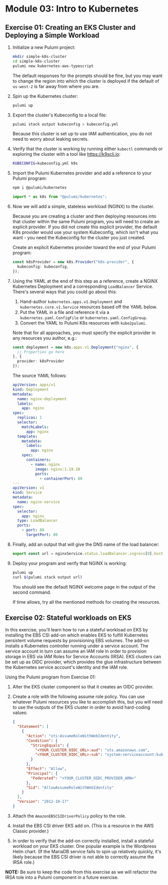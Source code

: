 # Module 03: Intro to Kubernetes

## Exercise 01: Creating an EKS Cluster and Deploying a Simple Workload

1. Initialize a new Pulumi project:

    ```bash
    mkdir simple-k8s-cluster
    cd simple-k8s-cluster
    pulumi new kubernetes-aws-typescript 
    ```

    The default responses for the prompts should be fine, but you may want to change the region into which the cluster is deployed if the default of `us-west-2` is far away from where you are.

1. Spin up the Kubernetes cluster:

    ```bash
    pulumi up
    ```

1. Export the cluster's Kubeconfig to a local file:

    ```bash
    pulumi stack output kubeconfig > kubeconfig.yml
    ```

    Because this cluster is set up to use IAM authentication, you do not need to worry about leaking secrets.

1. Verify that the cluster is working by running either `kubectl` commands or exploring the cluster with a tool like <https://k9scli.io>:

    ```bash
    KUBECONFIG=kubeconfig.yml k9s
    ```

1. Import the Pulumi Kubernetes provider and add a reference to your Pulumi program:

    ```bash
    npm i @pulumi/kubernetes
    ```

    ```typescript
    import * as k8s from "@pulumi/kubernetes";
    ```

1. Now we will add a simple, stateless workload (NGINX) to the cluster.

    Because you are creating a cluster and then deploying resources into that cluster within the same Pulumi program, you will need to create an explicit provider. If you did not create this explicit provider, the default K8s provider would use your system Kubeconfig, which isn't what you want - you need the Kubeconfig for the cluster you just created.

    Create an explicit Kubernetes provider toward the end of your Pulumi program:

    ```typescript
    const k8sProvider = new k8s.Provider("k8s-provider", {
      kubeconfig: kubeconfig,
    });
    ```

1. Using the YAML at the end of this step as a reference, create a NGINX Kubernetes Deployment and a corresponding `LoadBalancer` Service. There's several ways that you could go about this:

    1. Hand-author `kubernetes.apps.v1.Deployment` and `kubernetes.core.v1.Service` resources based off the YAML below.
    1. Put the YAML in a file and reference it via a `kubernetes.yaml.ConfigFile` or `kubernetes.yaml.ConfigGroup`.
    1. Convert the YAML to Pulumi K8s resources with `kube2pulumi`.

    Note that for all approaches, you must specify the explicit provider in any resources you author, e.g.:

    ```typescript
    const deployment = new k8s.apps.v1.Deployment("nginx", {
      // Properties go here
    }, {
      provider: k8sProvider
    });
    ```

    The source YAML follows:

    ```yaml
    apiVersion: apps/v1
    kind: Deployment
    metadata:
      name: nginx-deployment
      labels:
        app: nginx
    spec:
      replicas: 1
      selector:
        matchLabels:
          app: nginx
      template:
        metadata:
          labels:
            app: nginx
        spec:
          containers:
            - name: nginx
              image: nginx:1.19.10
              ports:
                - containerPort: 80
    ---
    apiVersion: v1
    kind: Service
    metadata:
      name: nginx-service
    spec:
      selector:
        app: nginx
      type: LoadBalancer
      ports:
        - port: 80
          targetPort: 80
    ```

1. Finally, add an output that will give the DNS name of the load balancer:

    ```typescript
    export const url = nginxService.status.loadBalancer.ingress[0].hostname;
    ```

1. Deploy your program and verify that NGINX is working:

    ```bash
    pulumi up
    curl $(pulumi stack output url)
    ```

    You should see the default NGINX welcome page in the output of the second command.

    If time allows, try all the mentioned methods for creating the resources.

## Exercise 02: Stateful workloads on EKS

In this exercise, you'll learn how to run a stateful workload on EKS by installing the EBS CSI add-on which enables EKS to fulfill Kubernetes persistent volume requests by provisioning EBS volumes. The add-on installs a Kubernetes controller running under a service account. The service account in turn can assume an IAM role in order to provision storage in EBS via IAM Roles for Service Accounts (IRSA). EKS clusters can be set up as OIDC provider, which provides the glue infrastructure between the Kubernetes service account's identity and the IAM role.

Using the Pulumi program from Exercise 01:

1. Alter the EKS cluster component so that it creates an OIDC provider.
1. Create a role with the following assume role policy. You can use whatever Pulumi resources you like to accomplish this, but you will need to use the outputs of the EKS cluster in order to avoid hard-coding values:

    ```json
    {
      "Statement": [
        {
          "Action": "sts:AssumeRoleWithWebIdentity",
          "Condition": {
            "StringEquals": {
              "<YOUR_CLUSTER_OIDC_URL>:aud": "sts.amazonaws.com",
              "<YOUR_CLUSTER_OIDC_URL>:sub": "system:serviceaccount:kube-system:ebs-csi-controller-sa"
            }
          },
          "Effect": "Allow",
          "Principal": {
            "Federated": "<YOUR_CLUSTER_OIDC_PROVIDER_ARN>"
          },
          "Sid": "AllowAssumeRoleWithWebIdentity"
        }
      ],
      "Version": "2012-10-17"
    }
    ```

1. Attach the `AmazonEBSCSIDriverPolicy` policy to the role.
1. Install the EBS CSI driver EKS add on. (This is a resource in the AWS Classic provider.)
1. In order to verify that the add-on correctly installed, install a stateful workload on your EKS cluster. One popular example is the Wordpress Helm chart. (If the MariaDB service fails to spin up relatively quickly, it's likely because the EBS CSI driver is not able to correctly assume the IRSA role.)

**NOTE:** Be sure to keep the code from this exercise as we will refactor the IRSA tole into a Pulumi component in a future exercise.
